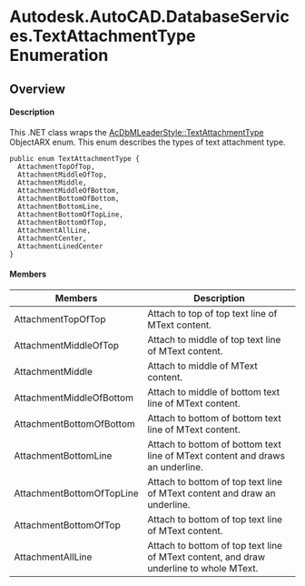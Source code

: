 # Autodesk.AutoCAD.DatabaseServices.TextAttachmentType Enumeration

## Overview

#### Description
This .NET class wraps the [AcDbMLeaderStyle::TextAttachmentType](AcDbMLeaderStyle__TextAttachmentType.md) ObjectARX enum. 
This enum describes the types of text attachment type.
```text
public enum TextAttachmentType {
  AttachmentTopOfTop,
  AttachmentMiddleOfTop,
  AttachmentMiddle,
  AttachmentMiddleOfBottom,
  AttachmentBottomOfBottom,
  AttachmentBottomLine,
  AttachmentBottomOfTopLine,
  AttachmentBottomOfTop,
  AttachmentAllLine,
  AttachmentCenter,
  AttachmentLinedCenter
}
```

#### Members
| Members | Description |
| --- | --- |
| AttachmentTopOfTop | Attach to top of top text line of MText content. |
| AttachmentMiddleOfTop | Attach to middle of top text line of MText content. |
| AttachmentMiddle | Attach to middle of MText content. |
| AttachmentMiddleOfBottom | Attach to middle of bottom text line of MText content. |
| AttachmentBottomOfBottom | Attach to bottom of bottom text line of MText content. |
| AttachmentBottomLine | Attach to bottom of bottom text line of MText content and draws an underline. |
| AttachmentBottomOfTopLine | Attach to bottom of top text line of MText content and draw an underline. |
| AttachmentBottomOfTop | Attach to bottom of top text line of MText content. |
| AttachmentAllLine | Attach to bottom of top text line of MText content, and draw underline to whole MText. |